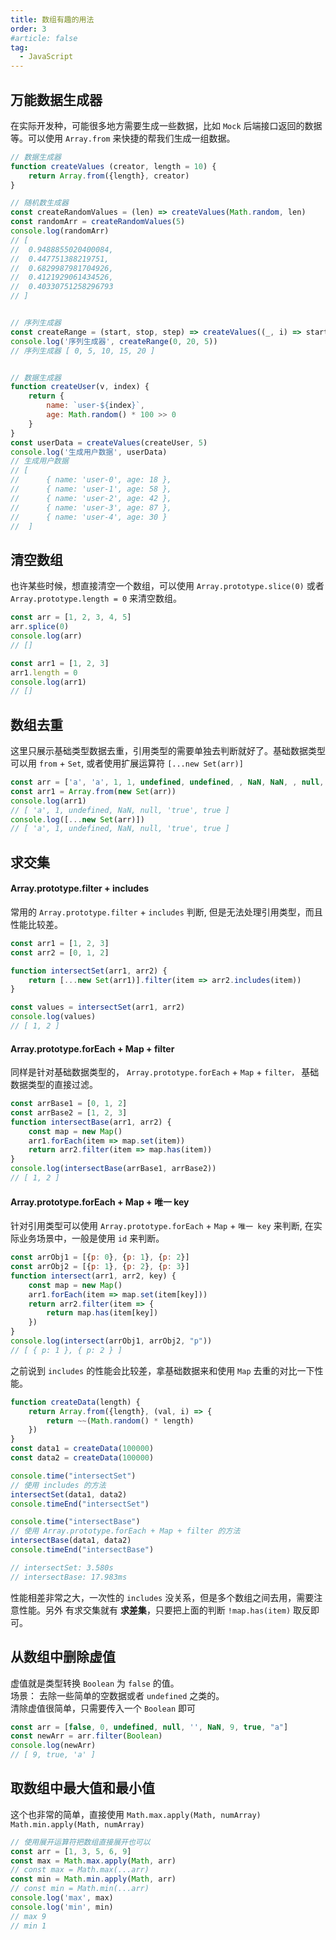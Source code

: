 ```yaml
---
title: 数组有趣的用法
order: 3
#article: false
tag:
  - JavaScript
---
```


## 万能数据生成器

在实际开发种，可能很多地方需要生成一些数据，比如 `Mock` 后端接口返回的数据等。可以使用 `Array.from` 来快捷的帮我们生成一组数据。

```javascript 
// 数据生成器
function createValues (creator, length = 10) {
	return Array.from({length}, creator)
}

// 随机数生成器
const createRandomValues = (len) => createValues(Math.random, len)
const randomArr = createRandomValues(5)
console.log(randomArr)
// [
//  0.9488855020400084,
// 	0.447751388219751,
// 	0.6829987981704926,
// 	0.4121929061434526,
// 	0.40330751258296793
// ]


// 序列生成器
const createRange = (start, stop, step) => createValues((_, i) => start + (i * step), (stop - start) / step + 1)
console.log('序列生成器', createRange(0, 20, 5))
// 序列生成器 [ 0, 5, 10, 15, 20 ]


// 数据生成器
function createUser(v, index) {
	return {
		name: `user-${index}`,
		age: Math.random() * 100 >> 0
	}
}
const userData = createValues(createUser, 5)
console.log('生成用户数据', userData)
// 生成用户数据
// [
//  	{ name: 'user-0', age: 18 },
// 		{ name: 'user-1', age: 58 },
// 		{ name: 'user-2', age: 42 },
// 		{ name: 'user-3', age: 87 },
// 		{ name: 'user-4', age: 30 }
// 	]
```

## 清空数组

也许某些时候，想直接清空一个数组，可以使用 `Array.prototype.slice(0)` 或者 `Array.prototype.length = 0` 来清空数组。

```javascript 
const arr = [1, 2, 3, 4, 5]
arr.splice(0)
console.log(arr)
// []

const arr1 = [1, 2, 3]
arr1.length = 0
console.log(arr1)
// []
```


## 数组去重

这里只展示基础类型数据去重，引用类型的需要单独去判断就好了。基础数据类型可以用 `from` + `Set`, 或者使用扩展运算符 `[...new Set(arr)]`

```javascript 
const arr = ['a', 'a', 1, 1, undefined, undefined, , NaN, NaN, , null, null, 'true', true]
const arr1 = Array.from(new Set(arr))
console.log(arr1)
// [ 'a', 1, undefined, NaN, null, 'true', true ]
console.log([...new Set(arr)])
// [ 'a', 1, undefined, NaN, null, 'true', true ]
```

## 求交集

#### Array.prototype.filter + includes
常用的 `Array.prototype.filter` + `includes` 判断, 但是无法处理引用类型，而且性能比较差。

```javascript 
const arr1 = [1, 2, 3]
const arr2 = [0, 1, 2]

function intersectSet(arr1, arr2) {
	return [...new Set(arr1)].filter(item => arr2.includes(item))
}

const values = intersectSet(arr1, arr2)
console.log(values)
// [ 1, 2 ]
```

#### Array.prototype.forEach + Map + filter
同样是针对基础数据类型的， `Array.prototype.forEach` + `Map` + `filter，` 基础数据类型的直接过滤。

```javascript 
const arrBase1 = [0, 1, 2]
const arrBase2 = [1, 2, 3]
function intersectBase(arr1, arr2) {
	const map = new Map()
	arr1.forEach(item => map.set(item))
	return arr2.filter(item => map.has(item))
}
console.log(intersectBase(arrBase1, arrBase2))
// [ 1, 2 ]
```

#### Array.prototype.forEach + Map + 唯一 key
针对引用类型可以使用 `Array.prototype.forEach` + `Map` + `唯一 key` 来判断, 在实际业务场景中，一般是使用 `id` 来判断。

```javascript 
const arrObj1 = [{p: 0}, {p: 1}, {p: 2}]
const arrObj2 = [{p: 1}, {p: 2}, {p: 3}]
function intersect(arr1, arr2, key) {
	const map = new Map()
	arr1.forEach(item => map.set(item[key]))
	return arr2.filter(item => {
		return map.has(item[key])
	})
}
console.log(intersect(arrObj1, arrObj2, "p"))
// [ { p: 1 }, { p: 2 } ]
```

之前说到 `includes` 的性能会比较差，拿基础数据来和使用 `Map` 去重的对比一下性能。

```javascript 
function createData(length) {
	return Array.from({length}, (val, i) => {
		return ~~(Math.random() * length)
	})
}
const data1 = createData(100000)
const data2 = createData(100000)

console.time("intersectSet")
// 使用 includes 的方法
intersectSet(data1, data2)
console.timeEnd("intersectSet")

console.time("intersectBase")
// 使用 Array.prototype.forEach + Map + filter 的方法
intersectBase(data1, data2)
console.timeEnd("intersectBase")

// intersectSet: 3.580s
// intersectBase: 17.983ms
```
性能相差非常之大，一次性的 `includes` 没关系，但是多个数组之间去用，需要注意性能。另外 有求交集就有 **求差集**，只要把上面的判断 `!map.has(item)` 取反即可。


## 从数组中删除虚值
虚值就是类型转换 `Boolean` 为 `false` 的值。   
场景： 去除一些简单的空数据或者 `undefined` 之类的。   
清除虚值很简单，只需要传入一个 `Boolean` 即可
```javascript 
const arr = [false, 0, undefined, null, '', NaN, 9, true, "a"]
const newArr = arr.filter(Boolean)
console.log(newArr)
// [ 9, true, 'a' ]
```

## 取数组中最大值和最小值
这个也非常的简单，直接使用 `Math.max.apply(Math, numArray)` `Math.min.apply(Math, numArray)`

```javascript 
// 使用展开运算符把数组直接展开也可以
const arr = [1, 3, 5, 6, 9]
const max = Math.max.apply(Math, arr)
// const max = Math.max(...arr)
const min = Math.min.apply(Math, arr)
// const min = Math.min(...arr)
console.log('max', max)
console.log('min', min)
// max 9
// min 1
```
